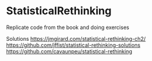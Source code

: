 # StatisticalRethinking
Replicate code from the book and doing exercises


Solutions
https://jmgirard.com/statistical-rethinking-ch2/
https://github.com/jffist/statistical-rethinking-solutions
https://github.com/cavaunpeu/statistical-rethinking
